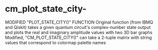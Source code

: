 # cm_plot_state_city-
MODIFIED "PLOT_STATE_CITY()" FUNCTION Original function (from IBMQ and Qiskit) takes a given quantum circuit's complex-number state output and plots the real and imaginary amplitude values with two 3D bar graphs  Modified, "CM_PLOT_STATE_CITY()" can take a 2-tuple matrix with string values that correspond to colormap palette names

